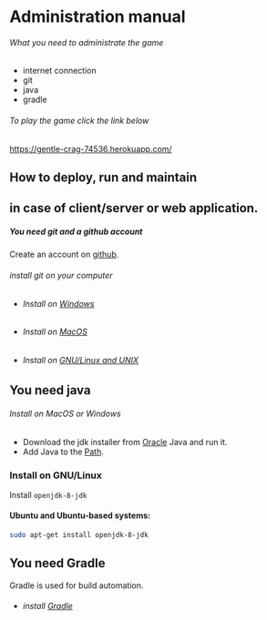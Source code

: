 # Administration manual

###### What you need to administrate the game


- internet connection
- git
- java
- gradle

###### To play the game click the link below

https://gentle-crag-74536.herokuapp.com/


## How to deploy, run and maintain
## in case of client/server or web application.

##### You need git and a github account

Create an account on [github].

###### install git on your computer

- ###### Install on [Windows]
- ###### Install on [MacOS]
- ###### Install on [GNU/Linux and UNIX]


## You need java

###### Install on MacOS or Windows
- Download the jdk installer from [Oracle] Java and run it.
- Add Java to the [Path].

### Install on GNU/Linux
Install `openjdk-8-jdk`
#### Ubuntu and Ubuntu-based systems:
```sh
sudo apt-get install openjdk-8-jdk
```

## You need Gradle
Gradle is used for build automation.
- ###### install [Gradle]




[Windows]: <https://git-scm.com/download/win>
[MacOS]: <https://git-scm.com/download/mac>
[github]: <https://github.com/>
[GNU/Linux and UNIX]: <https://git-scm.com/download/linux>
[Oracle]: <http://www.oracle.com/technetwork/java/javase/downloads/jdk8-downloads-2133151.html>
[Path]: <https://www.java.com/en/download/help/path.xml>
[Gradle]: <https://gradle.org/install/>
























